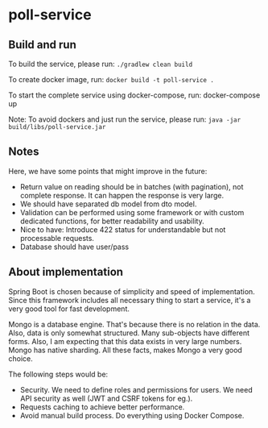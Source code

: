 # poll-service


## Build and run
To build the service, please run:
`./gradlew clean build`

To create docker image, run:
`docker build -t poll-service .`

To start the complete service using docker-compose, run:
docker-compose up

Note: To avoid dockers and just run the service, please run:
`java -jar build/libs/poll-service.jar`


## Notes
Here, we have some points that might improve in the future:
- Return value on reading should be in batches (with pagination), not complete response.
It can happen the response is very large.
- We should have separated db model from dto model.
- Validation can be performed using some framework or with custom dedicated functions, for better readability and usability.
- Nice to have: Introduce 422 status for understandable but not processable requests.
- Database should have user/pass


## About implementation
Spring Boot is chosen because of simplicity and speed of implementation.
Since this framework includes all necessary thing to start a service, it's a very good tool for fast development.

Mongo is a database engine.
That's because there is no relation in the data.
Also, data is only somewhat structured. Many sub-objects have different forms.
Also, I am expecting that this data exists in very large numbers. Mongo has native sharding.
All these facts, makes Mongo a very good choice.

The following steps would be:
- Security. We need to define roles and permissions for users.
We need API security as well (JWT and CSRF tokens for eg.).
- Requests caching to achieve better performance.
- Avoid manual build process. Do everything using Docker Compose.
